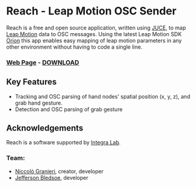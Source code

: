 # Reach - Leap Motion OSC Sender

Reach is a free and open source application, written using [JUCE](https://juce.com), to map [Leap Motion](https://leapmotion.com) data to OSC messages. Using the latest Leap Motion SDK [Orion](https://developer.leapmotion.com/orion/) this app
enables easy mapping of leap motion parameters in any other environment without having to code a single line.

### [**Web Page**](http://niccologranieri.com/projects/reach/) - [**DOWNLOAD**](https://github.com/NiccoloGranieri/Reach/releases)

## Key Features
- Tracking and OSC parsing of hand nodes' spatial position (x, y, z), and grab hand gesture.
- Detection and OSC parsing of grab gesture

## Acknowledgements

Reach is a software supported by [Integra Lab](http://integra.io).

### Team:
- [Niccolò Granieri](http://niccologranieri.com), creator, developer
- [Jefferson Bledsoe](https://jeffersonbledsoe.com), developer
